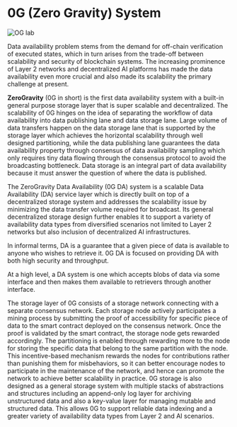 # 0G (Zero Gravity) System
![OG lab](https://github.com/Delight362/0g-doc/assets/96892410/8b89f5a2-80d9-424d-86b6-f2493a1d637b)

Data availability problem stems from the demand for off-chain verification of executed states, which in turn arises from the trade-off between scalability and security of blockchain systems. The increasing prominence of Layer 2 networks and decentralized AI platforms has made the data availability even more crucial and also made its scalability the primary challenge at present.

**ZeroGravity** (0G in short) is the first data availability system with a built-in general purpose storage layer that is super scalable and decentralized. The scalability of 0G hinges on the idea of separating the workflow of data availability into data publishing lane and data storage lane. Large volume of data transfers happen on the data storage lane that is supported by the storage layer which achieves the horizontal scalability through well designed partitioning, while the data publishing lane guarantees the data availability property through consensus of data availability sampling which only requires tiny data flowing through the consensus protocol to avoid the broadcasting bottleneck. Data storage is an integral part of data availability because it must answer the question of where the data is published.

The ZeroGravity Data Availability (0G DA) system is a scalable Data Availability (DA) service layer which is directly built on top of a decentralized storage system and addresses the scalability issue by minimizing the data transfer volume required for broadcast. Its general decentralized storage design further enables it to support a variety of availability data types from diversified scenarios not limited to Layer 2 networks but also inclusion of decentralized AI infrastructures.

In informal terms, DA is a guarantee that a given piece of data is available to anyone who wishes to retrieve it. 0G DA is focused on providing DA with both high security and throughput.

At a high level, a DA system is one which accepts blobs of data via some interface and then makes them available to retrievers through another interface.

The storage layer of 0G consists of a storage network connecting with a separate consensus network. Each storage node actively participates a mining process by submitting the proof of accessibility for specific piece of data to the smart contract deployed on the consensus network. Once the proof is validated by the smart contract, the storage node gets rewarded accordingly. The partitioning is enabled through rewarding more to the node for storing the specific data that belong to the same partition with the node. This incentive-based mechanism rewards the nodes for contributions rather than punishing them for misbehaviors, so it can better encourage nodes to participate in the maintenance of the network, and hence can promote the network to achieve better scalability in practice. 0G storage is also designed as a general storage system with multiple stacks of abstractions and structures including an append-only log layer for archiving unstructured data and also a key-value layer for managing mutable and structured data. This allows 0G to support reliable data indexing and a greater variety of availability data types from Layer 2 and AI scenarios.
